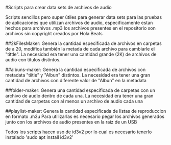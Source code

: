 #Scripts para crear data sets de archivos de audio

Scripts sencillos pero super útiles para generar data sets para las pruebas de aplicaciones
que utilizan archivos de audio, especificamente estan hechos para archivos .mp3
los archivos presentes en el repositorio son archivos sin copyright creados por Hola Beats

##2kFilesMaker:
	Genera la cantidad especificada de archivos en carpetas de a 20, modifica también la metada de cada
	archivo para cambiarle el "tittle".
	La necesidad era tener una cantidad grande (2K) de archivos de audio con titulos distintos.

##albuns-maker:
	Genera la cantidad especificada de archivos con metadata "tiitle" y "Albun" distintos.
	La necesidad era tener una gran cantidad de archivos con diferente valor de "Albun" en la metadata

##folder-maker:
	Genera una cantidad especificada de carpetas con un archivo de audio dentro de cada una.
	La necesidad era tener una gran cantidad de carpetas con al menos un archivo de audio cada una

##playlist-maker:
	Genera la cantidad especificada de listas de reproduccion en formato .m3u 
	Para utilizarlas es necesario pegar los archivos generados junto con los archivos de audio presentes
	en la raiz de un USB

Todos los scripts hacen uso de id3v2 por lo cual es necesario tenerlo instalado
'sudo apt install id3v2'
